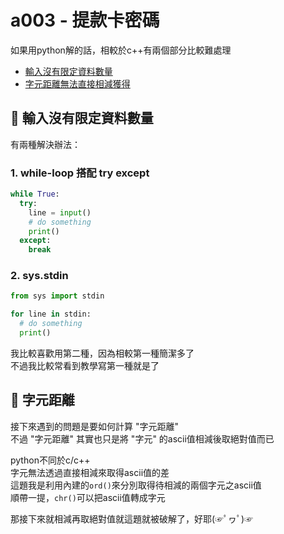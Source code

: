 # a003 - 提款卡密碼

如果用python解的話，相較於c++有兩個部分比較難處理

- [輸入沒有限定資料數量](#01)
- [字元距離無法直接相減獲得](#02)

## 🤔 輸入沒有限定資料數量<a name="01"></a>

有兩種解決辦法：

### 1. while-loop 搭配 try except

```python
while True:
  try:
    line = input()
    # do something
    print()
  except:
    break
```

### 2. sys.stdin

```python
from sys import stdin

for line in stdin:
  # do something
  print()
```

我比較喜歡用第二種，因為相較第一種簡潔多了  
不過我比較常看到教學寫第一種就是了

## 🤔 字元距離<a name="02"></a>

接下來遇到的問題是要如何計算 "字元距離"  
不過 "字元距離" 其實也只是將 "字元" 的ascii值相減後取絕對值而已

python不同於c/c++  
字元無法透過直接相減來取得ascii值的差  
這題我是利用內建的```ord()```來分別取得待相減的兩個字元之ascii值  
順帶一提，```chr()```可以把ascii值轉成字元

那接下來就相減再取絕對值就這題就被破解了，好耶(☞ﾟヮﾟ)☞
